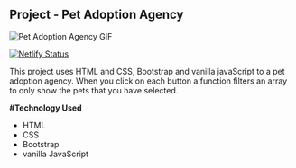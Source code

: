 ## Project - Pet Adoption Agency

![Pet Adoption Agency GIF](https://user-images.githubusercontent.com/63669713/90946674-c089c080-e3f4-11ea-8b24-bafa0b07fe54.gif)

[![Netlify Status](https://api.netlify.com/api/v1/badges/31022bc5-b9b6-4686-8891-2ca8c8f760d8/deploy-status)](https://app.netlify.com/sites/wendellp-petadoption/deploys)

This project uses HTML and CSS, Bootstrap and vanilla javaScript to a pet adoption agency. When you click on each button a function filters an array to only show the pets that you have selected.

**#Technology Used**
 - HTML
 - CSS
 - Bootstrap
 - vanilla JavaScript
